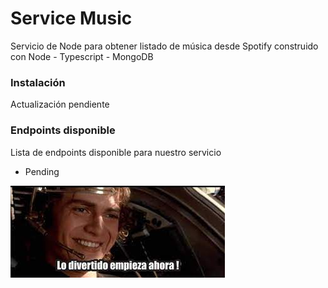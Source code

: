 # Service Music

Servicio de Node para obtener listado de música desde Spotify
construido con Node - Typescript - MongoDB

### Instalación

Actualización pendiente


### Endpoints disponible

Lista de endpoints disponible para nuestro servicio

- Pending

![skywalker](./assets/music.jpeg "Jedi")

